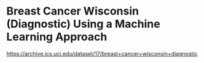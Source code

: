 # Breast Cancer Wisconsin (Diagnostic) Using a Machine Learning Approach

https://archive.ics.uci.edu/dataset/17/breast+cancer+wisconsin+diagnostic
